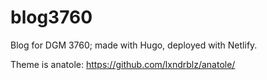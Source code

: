 # blog3760
Blog for DGM 3760; made with Hugo, deployed with Netlify. 

Theme is anatole: https://github.com/lxndrblz/anatole/
